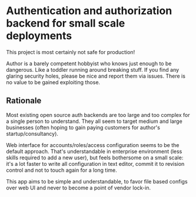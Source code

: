 # Authentication and authorization backend for small scale deployments

This project is most certainly not safe for production!

Author is a barely competent hobbyist who knows just enough to be dangerous.
Like a toddler running around breaking stuff.
If you find any glaring security holes, please be nice and report them via issues.
There is no value to be gained exploiting those.


## Rationale

Most existing open source auth backends are too large and too complex for a
single person to understand. They all seem to target medium and large
businesses (often hoping to gain paying customers for author's startup/consultancy).

Web interface for accounts/roles/access configuration seems to be the default
approach. That's understandable in enterprise environment (less skills
required to add a new user), but feels bothersome on a small scale:
it's a lot faster to write all configuration in text editor, commit it to
revision control and not to touch again for a long time.

This app aims to be simple and understandable, to favor file based configs
over web UI and never to become a point of vendor lock-in.

